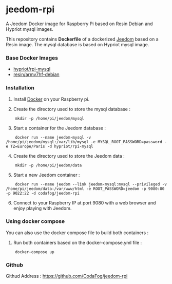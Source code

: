 # jeedom-rpi
A Jeedom Docker image for Raspberry Pi based on Resin Debian and Hypriot mysql images.



This repository contains **Dockerfile** of a dockerized [Jeedom](https://www.jeedom.com) based on a Resin image. The mysql database is based on Hypriot mysql image.


### Base Docker Images

* [hypriot/rpi-mysql](https://hub.docker.com/r/hypriot/rpi-mysql/)
* [resin/armv7hf-debian](https://hub.docker.com/r/resin/armv7hf-debian/)


### Installation

1. Install [Docker](https://www.docker.com/) on your Raspberry pi.

2. Create the directory used to store the mysql database :
```
    mkdir -p /home/pi/jeedom/mysql
```
3. Start a container for the Jeedom database :
```
    docker run --name jeedom-mysql -v /home/pi/jeedom/mysql:/var/lib/mysql -e MYSQL_ROOT_PASSWORD=password -e TZ=Europe/Paris -d hypriot/rpi-mysql
```
4. Create the directory used to store the Jeedom data :
```
    mkdir -p /home/pi/jeedom/data
``` 
5. Start a new Jeedom container :
```
    docker run --name jeedom --link jeedom-mysql:mysql --privileged -v /home/pi/jeedom/data:/var/www/html -e ROOT_PASSWORD=jeedom -p 9080:80 -p 9022:22 -d codafog/jeedom-rpi
```
6. Connect to your Raspberry IP at port 9080 with a web browser and enjoy playing with Jeedom.

### Using docker compose

You can also use the docker compose file to build both containers :

1. Run both containers based on the docker-compose.yml file :
```
    docker-compose up
```
### Github

Githud Address : https://github.com/CodaFog/jeedom-rpi
